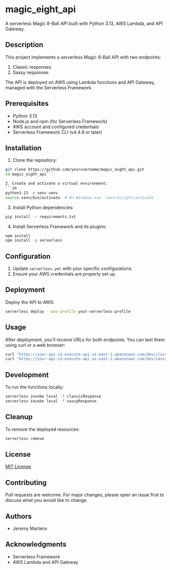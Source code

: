 # magic_eight_api

A serverless Magic 8-Ball API built with Python 3.13, AWS Lambda, and API Gateway.

## Description

This project implements a serverless Magic 8-Ball API with two endpoints:
1. Classic responses
2. Sassy responses

The API is deployed on AWS using Lambda functions and API Gateway, managed with the Serverless Framework.

## Prerequisites

- Python 3.13
- Node.js and npm (for Serverless Framework)
- AWS account and configured credentials
- Serverless Framework CLI (v4.4.9 or later)

## Installation

1. Clone the repository:
  ```sh
  git clone https://github.com/yourusername/magic_eight_api.git
  cd magic_eight_api```

2. Create and activate a virtual environment:
  ```sh
  python3.13 -m venv venv
  source venv/bin/activate  # On Windows use `venv\Scripts\activate`
  ```

3. Install Python dependencies:
  ```sh
  pip install -r requirements.txt
  ```

4. Install Serverless Framework and its plugins:
  ```sh
  npm install
  npm install -g serverless
  ```

## Configuration

1. Update `serverless.yml` with your specific configurations.
2. Ensure your AWS credentials are properly set up.

## Deployment
Deploy the API to AWS:
  ```sh
  serverless deploy --aws-profile your-serverless-profile
  ```

## Usage

After deployment, you'll receive URLs for both endpoints. You can test them using curl or a web browser:
  ```sh
  curl "https://your-api-id.execute-api.us-east-2.amazonaws.com/dev/classic?question=Will%20it%20rain%20today?"
  curl "https://your-api-id.execute-api.us-east-2.amazonaws.com/dev/sassy?question=Should%20I%20eat%20pizza%20for%20breakfast?"
  ```

## Development

To run the functions locally:
  ```sh
  serverless invoke local -f classicResponse
  serverless invoke local -f sassyResponse
  ```

## Cleanup

To remove the deployed resources:
  ```sh
  serverless remove
  ```

## License

[MIT License](LICENSE)

## Contributing

Pull requests are welcome. For major changes, please open an issue first to discuss what you would like to change.

## Authors

- Jeremy Martens

## Acknowledgments

- Serverless Framework
- AWS Lambda and API Gateway
